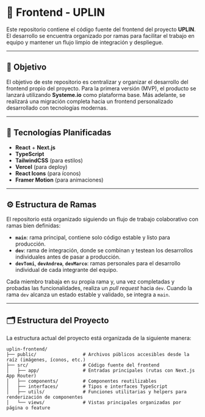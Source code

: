 # 🚀 Frontend - UPLIN

Este repositorio contiene el código fuente del frontend del proyecto **UPLIN**. El desarrollo se encuentra organizado por ramas para facilitar el trabajo en equipo y mantener un flujo limpio de integración y despliegue.

---

## 📌 Objetivo

El objetivo de este repositorio es centralizar y organizar el desarrollo del frontend propio del proyecto. Para la primera versión (MVP), el producto se lanzará utilizando **Systeme.io** como plataforma base. Más adelante, se realizará una migración completa hacia un frontend personalizado desarrollado con tecnologías modernas.

---

## 🧰 Tecnologías Planificadas

- **React** + **Next.js**
- **TypeScript**
- **TailwindCSS** (para estilos)
- **Vercel** (para deploy)
- **React Icons** (para íconos)
- **Framer Motion** (para animaciones)

---

## ⚙️ Estructura de Ramas

El repositorio está organizado siguiendo un flujo de trabajo colaborativo con ramas bien definidas:

- **`main`**: rama principal, contiene solo código estable y listo para producción.
- **`dev`**: rama de integración, donde se combinan y testean los desarrollos individuales antes de pasar a producción.
- **`devTomi`**, **`devAndrea`**, **`devMarco`**: ramas personales para el desarrollo individual de cada integrante del equipo.

Cada miembro trabaja en su propia rama y, una vez completadas y probadas las funcionalidades, realiza un _pull request_ hacia `dev`. Cuando la rama `dev` alcanza un estado estable y validado, se integra a `main`.

---

## 🗂️ Estructura del Proyecto

La estructura actual del proyecto está organizada de la siguiente manera:

```
uplin-frontend/
├── public/                 # Archivos públicos accesibles desde la raíz (imágenes, íconos, etc.)
├── src/                    # Código fuente del frontend
│   ├── app/                # Entradas principales (rutas con Next.js App Router)
│   ├── components/         # Componentes reutilizables
│   ├── interfaces/         # Tipos e interfaces TypeScript
│   ├── utils/              # Funciones utilitarias y helpers para renderización de componentes
│   └── views/              # Vistas principales organizadas por página o feature
